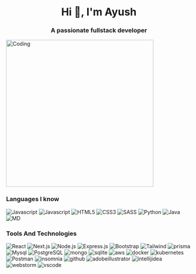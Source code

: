 <h1 align="center">Hi 👋, I'm Ayush</h1>
<h3 align="center">A passionate fullstack developer</h3>
<img align="center" margin="20" alt="Coding" width="400" src="https://miro.medium.com/v2/resize:fit:679/1*zVnWJtyGOX_kUIDm6ccCfQ.gif">


<h3>Languages I know</h3>
<p>
  <img alt="Javascript" src="https://img.shields.io/badge/JavaScript-F7DF1E?style=for-the-badge&logo=javascript&logoColor=black" />

  <img alt="Javascript" src="https://img.shields.io/badge/TypeScript-007ACC?style=for-the-badge&logo=typescript&logoColor=white" />

  <img alt="HTML5" src="https://img.shields.io/badge/HTML5-E34F26?style=for-the-badge&logo=html5&logoColor=white" />

  <img alt="CSS3" src="https://img.shields.io/badge/CSS3-1572B6?style=for-the-badge&logo=css3&logoColor=white" />

  <img alt="SASS" src="https://img.shields.io/badge/Sass-CC6699?style=for-the-badge&logo=sass&logoColor=white" />

  <img alt="Python" src="https://img.shields.io/badge/Python-14354C?style=for-the-badge&logo=python&logoColor=white" />

  <img alt="Java" src="https://res.cloudinary.com/practicaldev/image/fetch/s--KR6jSVNe--/c_limit%2Cf_auto%2Cfl_progressive%2Cq_auto%2Cw_880/https://img.shields.io/badge/Java-ED8B00%3Fstyle%3Dfor-the-badge%26logo%3Djava%26logoColor%3Dwhite" />

  <img alt="MD" src="https://img.shields.io/badge/Markdown-000000?style=for-the-badge&logo=markdown&logoColor=white" />
</p>

<h3>Tools And Technologies</h3>

<p>
  <img alt="React" src="https://img.shields.io/badge/React-20232A?style=for-the-badge&logo=react&logoColor=61DAFB" />

  <img alt="Next.js" src="https://img.shields.io/badge/Next JS-eeeeee?style=for-the-badge&logo=Next.js&logoColor=000000" />

  <img alt="Node.js" src="https://img.shields.io/badge/Node.js-43853D?style=for-the-badge&logo=node.js&logoColor=white" />

  <img alt="Express.js" src="https://img.shields.io/badge/Express.js-404D59?style=for-the-badge" />

  <img alt="Bootstrap" src="https://img.shields.io/badge/Bootstrap-563D7C?style=for-the-badge&logo=bootstrap&logoColor=white" />

  <img alt="Tailwind" src="https://img.shields.io/badge/Tailwind_CSS-38B2AC?style=for-the-badge&logo=tailwind-css&logoColor=white" />

  <img alt="prisma" src="https://img.shields.io/badge/Prisma-2D3748?style=for-the-badge&logo=prisma&logoColor=white" />

  <img alt="Mysql" src="https://img.shields.io/badge/MySQL-00000F?style=for-the-badge&logo=mysql&logoColor=white" />

  <img alt="PostgreSQL" src="https://img.shields.io/badge/PostgreSQL-316192?style=for-the-badge&logo=postgresql&logoColor=white" />

  <img alt="mongo" src="https://img.shields.io/badge/MongoDB-4EA94B?style=for-the-badge&logo=mongodb&logoColor=white" />

  <img alt="sqlite" src="https://img.shields.io/badge/SQLite-07405E?style=for-the-badge&logo=sqlite&logoColor=white" />

  <img alt="aws" src="https://img.shields.io/badge/Amazon_AWS-232F3E?style=for-the-badge&logo=amazon-aws&logoColor=white" />

  <img alt="docker" src="https://img.shields.io/badge/Docker-2496ED?style=for-the-badge&logo=docker&logoColor=white" />

  <img alt="kubernetes" src="https://img.shields.io/badge/Kubernetes-326CE5?style=for-the-badge&logo=kubernetes&logoColor=white" />

  <img alt="Postman" src="https://img.shields.io/badge/Postman-FF6C37?style=for-the-badge&logo=postman&logoColor=white" />

  <img alt="insomnia" src="https://img.shields.io/badge/Insomnia-4000BF?style=for-the-badge&logo=insomnia&logoColor=white" />

  <img alt="github" src="https://img.shields.io/badge/Github-181717?style=for-the-badge&logo=github&logoColor=white" />

  <img alt="adobeillustrator" src="https://img.shields.io/badge/Illustrator-FF9A00?style=for-the-badge&logo=adobeillustrator&logoColor=white" />

  <img alt="intellijidea" src="https://img.shields.io/badge/IntelliJ IDEA-000000?style=for-the-badge&logo=intellijidea&logoColor=white" />

  <img alt="webstorm" src="https://img.shields.io/badge/WebStorm-000000?style=for-the-badge&logo=webstorm&logoColor=white" />

  <img alt="vscode" src="https://img.shields.io/badge/VS Code-007ACC?style=for-the-badge&logo=visualstudiocode&logoColor=white" />
</p>
<!---
ayush-1308/ayush-1308 is a ✨ special ✨ repository because its `README.md` (this file) appears on your GitHub profile.
You can click the Preview link to take a look at your changes.
--->
